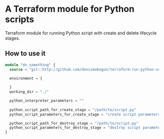 # A Terraform module for Python scripts
Terraform module for running Python script with create and delete lifecycle stages.

## How to use it

```terraform
module "do_something" {
  source = "git::http://github.com/denismakogon/terraform-run-python-script-module.git?ref=main"

  environment = {
    
  }
  working_dir = "./"

  python_interpreter_parameters = ""
  
  python_script_path_for_create_stage = "/path/to/script.py"
  python_script_parameters_for_create_stage = "create script parameters"

  python_script_path_for_destroy_stage = "/path/to/script.py"
  python_script_parameters_for_destroy_stage = "destroy script parameters"
}
```
